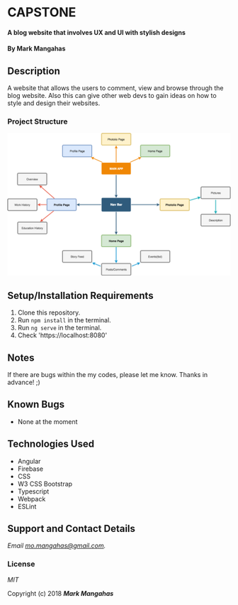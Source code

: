 # CAPSTONE 

#### A blog website that involves UX and UI with stylish designs

#### By **Mark Mangahas**

## Description

A website that allows the users to comment, view and browse through the blog website. Also this can give other web devs to gain ideas on how to style and design their websites.  

### Project Structure

![Capstone](Capstone.png)
 

## Setup/Installation Requirements

1. Clone this repository.
2. Run `npm install` in the terminal.
3. Run `ng serve` in the terminal.
4. Check 'https://localhost:8080'

## Notes
  If there are bugs within the my codes, please let me know. 
  Thanks in advance! ;)
  

## Known Bugs
* None at the moment

## Technologies Used
* Angular
* Firebase
* CSS
* W3 CSS Bootstrap
* Typescript
* Webpack
* ESLint

## Support and Contact Details

_Email mo.mangahas@gmail.com._

### License

*MIT*

Copyright (c) 2018 **_Mark Mangahas_**